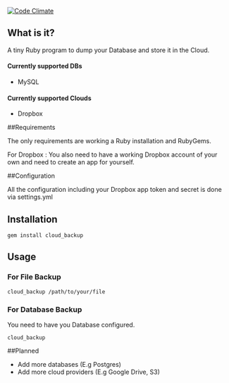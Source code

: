 [![Code Climate](https://codeclimate.com/github/Sdogruyol/cloud_backup/badges/gpa.svg)](https://codeclimate.com/github/Sdogruyol/cloud_backup)
## What is it?

A tiny Ruby program to dump your Database and store it in the Cloud.

#### Currently supported DBs
- MySQL

#### Currently supported Clouds
- Dropbox

##Requirements

The only requirements are working a Ruby installation and RubyGems.

For Dropbox : You also need to have a working Dropbox account of your own and need to create an app for yourself.

##Configuration

All the configuration including your Dropbox app token and secret is done via settings.yml

## Installation

    gem install cloud_backup

## Usage

### For File Backup

    cloud_backup /path/to/your/file

### For Database Backup

You need to have you Database configured.

    cloud_backup

##Planned

- Add more databases (E.g Postgres)
- Add more cloud providers (E.g Google Drive, S3)
